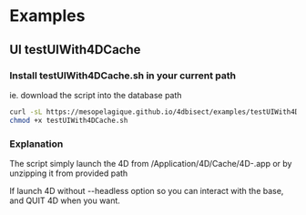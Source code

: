 # Examples

## UI testUIWith4DCache

### Install testUIWith4DCache.sh in your current path

ie. download the script into the database path

```bash
curl -sL https://mesopelagique.github.io/4dbisect/examples/testUIWith4DCache.sh -o testUIWith4DCache.sh
chmod +x testUIWith4DCache.sh
```

### Explanation

The script simply launch the 4D from /Application/4D/Cache/4D-<version>.app or by unzipping it from provided path

If launch 4D without --headless option so you can interact with the base, and QUIT 4D when you want.
